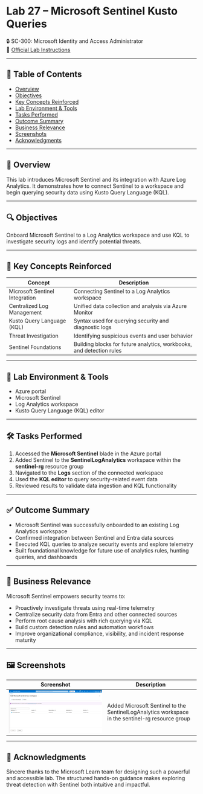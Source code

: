 # Lab 27 – Microsoft Sentinel Kusto Queries  
🔒 SC-300: Microsoft Identity and Access Administrator  
📄 [Official Lab Instructions](https://microsoftlearning.github.io/SC-300-Identity-and-Access-Administrator/Instructions/Labs/Lab_27_MicrosoftSentinelKustoQueries.html)

---

## 📑 Table of Contents
- [Overview](#-overview)
- [Objectives](#-objectives)
- [Key Concepts Reinforced](#-key-concepts-reinforced)
- [Lab Environment & Tools](#-lab-environment--tools)
- [Tasks Performed](#-tasks-performed)
- [Outcome Summary](#-outcome-summary)
- [Business Relevance](#-business-relevance)
- [Screenshots](#-screenshots)
- [Acknowledgments](#-acknowledgments)

---

## 🧽 Overview
This lab introduces Microsoft Sentinel and its integration with Azure Log Analytics. It demonstrates how to connect Sentinel to a workspace and begin querying security data using Kusto Query Language (KQL).

---

## 🔍 Objectives
Onboard Microsoft Sentinel to a Log Analytics workspace and use KQL to investigate security logs and identify potential threats.

---

## 📘 Key Concepts Reinforced

| Concept | Description |
|---------|-------------|
| Microsoft Sentinel Integration | Connecting Sentinel to a Log Analytics workspace |
| Centralized Log Management | Unified data collection and analysis via Azure Monitor |
| Kusto Query Language (KQL) | Syntax used for querying security and diagnostic logs |
| Threat Investigation | Identifying suspicious events and user behavior |
| Sentinel Foundations | Building blocks for future analytics, workbooks, and detection rules |

---

## 🧪 Lab Environment & Tools
- Azure portal  
- Microsoft Sentinel  
- Log Analytics workspace  
- Kusto Query Language (KQL) editor  

---

## 🛠️ Tasks Performed
1. Accessed the **Microsoft Sentinel** blade in the Azure portal  
2. Added Sentinel to the **SentinelLogAnalytics** workspace within the **sentinel-rg** resource group  
3. Navigated to the **Logs** section of the connected workspace  
4. Used the **KQL editor** to query security-related event data  
5. Reviewed results to validate data ingestion and KQL functionality  

---

## ✅ Outcome Summary
- Microsoft Sentinel was successfully onboarded to an existing Log Analytics workspace  
- Confirmed integration between Sentinel and Entra data sources  
- Executed KQL queries to analyze security events and explore telemetry  
- Built foundational knowledge for future use of analytics rules, hunting queries, and dashboards  

---

## 💼 Business Relevance
Microsoft Sentinel empowers security teams to:
- Proactively investigate threats using real-time telemetry  
- Centralize security data from Entra and other connected sources  
- Perform root cause analysis with rich querying via KQL  
- Build custom detection rules and automation workflows  
- Improve organizational compliance, visibility, and incident response maturity  

---

## 🖼️ Screenshots

| Screenshot | Description |
|------------|-------------|
| ![Sentinel Workspace Integration](https://github.com/miadco/SC-300-Identity-and-Access-Labs/blob/main/27%20-%20Microsoft%20Sentinel%20Kusto%20Queries%20for%20Microsoft%20Entra%20data%20sources/screenshots/sentinel-add-to-workspace-screen.png?raw=true) | Added Microsoft Sentinel to the SentinelLogAnalytics workspace in the sentinel-rg resource group |

---

## 🙏 Acknowledgments  
Sincere thanks to the Microsoft Learn team for designing such a powerful and accessible lab. The structured hands-on guidance makes exploring threat detection with Sentinel both intuitive and impactful.
